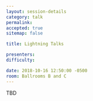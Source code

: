 ```yaml
---
layout: session-details
category: talk
permalink:
accepted: true
sitemap: false

title: Lightning Talks

presenters:
difficulty:

date: 2018-10-16 12:50:00 -0500
room: Ballrooms B and C
---
```

TBD
